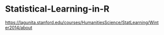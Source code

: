 # Statistical-Learning-in-R
https://lagunita.stanford.edu/courses/HumanitiesScience/StatLearning/Winter2014/about
